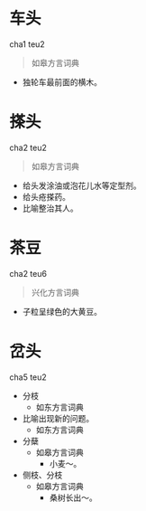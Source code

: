 

# 车头
cha1 teu2
> 如皋方言词典
- 独轮车最前面的横木。

# 搽头
cha2 teu2
> 如皋方言词典
- 给头发涂油或泡花儿水等定型剂。
- 给头疮搽药。
- 比喻整治其人。



# 茶豆
cha2 teu6
> 兴化方言词典
- 子粒呈绿色的大黄豆。

# 岔头
cha5 teu2
+ 分枝
  * 如东方言词典
+ 比喻出现新的问题。
  * 如东方言词典
+ 分蘖
  * 如皋方言词典
    - 小麦～。
+ 侧枝、分枝
  * 如皋方言词典
    - 桑树长出～。
